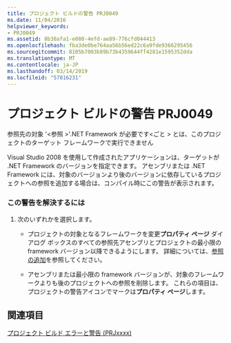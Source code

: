 ```yaml
---
title: プロジェクト ビルドの警告 PRJ0049
ms.date: 11/04/2016
helpviewer_keywords:
- PRJ0049
ms.assetid: 8b38afa1-e080-4efd-ae89-776cfd044413
ms.openlocfilehash: fba3de0be764aa56b56ed22c6a9fde9366295456
ms.sourcegitcommit: 8105b7003b89b73b4359644ff4281e1595352dda
ms.translationtype: MT
ms.contentlocale: ja-JP
ms.lasthandoff: 03/14/2019
ms.locfileid: "57816231"
---
```

# <a name="project-build-warning-prj0049"></a>プロジェクト ビルドの警告 PRJ0049

参照先の対象 '\<参照 >'.NET Framework が必要です\<ごと > とは、このプロジェクトのターゲット フレームワークで実行できません

Visual Studio 2008 を使用して作成されたアプリケーションは、ターゲットが .NET Framework のバージョンを指定できます。 アセンブリまたは .NET Framework には、対象のバージョンより後のバージョンに依存しているプロジェクトへの参照を追加する場合は、コンパイル時にこの警告が表示されます。

### <a name="to-correct-this-warning"></a>この警告を解決するには

1. 次のいずれかを選択します。

   - プロジェクトの対象となるフレームワークを変更**プロパティ ページ** ダイアログ ボックスのすべての参照先アセンブリとプロジェクトの最小限の framework バージョン以降できるようにします。 詳細については、[参照の追加](../../build/adding-references-in-visual-cpp-projects.md)を参照してください。

   - アセンブリまたは最小限の framework バージョンが、対象のフレームワークよりも後のプロジェクトへの参照を削除します。 これらの項目は、プロジェクトの警告アイコンでマークは**プロパティ ページ**します。

## <a name="see-also"></a>関連項目

[プロジェクト ビルド エラーと警告 (PRJxxxx)](../../error-messages/tool-errors/project-build-errors-and-warnings-prjxxxx.md)